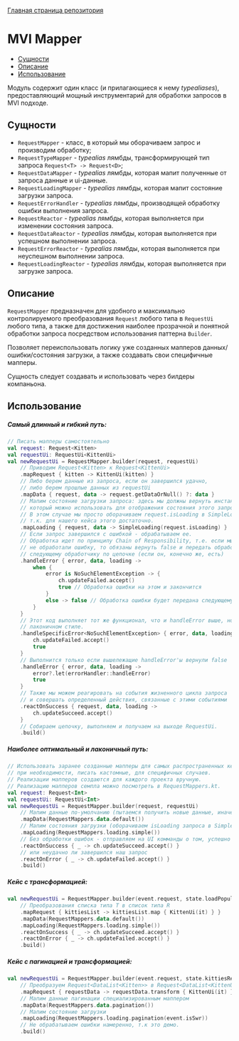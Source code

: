[Главная страница репозитория](/docs/main.md)

# MVI Mapper

- [Сущности](#сущности)
- [Описание](#описание)
- [Использование](#использование)

Модуль содержит один класс (и прилагающиеся к нему *typealiases*), предоставляющий мощный инструментарий для обработки запросов в MVI подходе.

## Сущности
* `RequestMapper` - класс, в который мы оборачиваем запрос и производим обработку;
* `RequestTypeMapper` - *typealias* лямбды, трансформирующей тип запроса `Request<T> -> Request<D>`;
* `RequestDataMapper` - *typealias* лямбды, которая мапит полученные от запроса данные и ui-данные.
* `RequestLoadingMapper` - *typealias* лямбды, которая мапит состояние загрузки запроса.
* `RequestErrorHandler` - *typealias* лямбды, производящей обработку ошибки выполнения запроса.
* `RequestReactor` - *typealias* лямбды, которая выполняется при изменении состояния запроса.
* `RequestDataReactor` - *typealias* лямбды, которая выполняется при успешном выполнении запроса.
* `RequestErrorReactor` - *typealias* лямбды, которая выполняется при неуспешном выполнении запроса.
* `RequestLoadingReactor` - *typealias* лямбды, которая выполняется при загрузке запроса.

## Описание
`RequestMapper` предназначен для удобного и максимально контролируемого преобразования `Request` любого типа в `RequestUi` любого типа,
а также для достижения наиболее прозрачной и понятной обработки запроса посредством использования паттерна `Builder`.

Позволяет переиспользовать логику уже созданных мапперов данных/ошибки/состояния загрузки, а также создавать свои специфичные мапперы.

Сущность следует создавать и использовать через билдеры компаньона.

## Использование
##### Самый длинный и гибкий путь:
```kotlin
// Писать мапперы самостоятельно
val request: Request<Kitten>
val requestUi: RequestUi<KittenUi> 
val newRequestUi = RequestMapper.builder(request, requestUi)
    // Приводим Request<Kitten> к Request<KittenUi>
    .mapRequest { kitten -> KittenUi(kitten) }
    // Либо берем данные из запроса, если он завершился удачно,
    // либо берем прошлые данных из requestUi
    .mapData { request, data -> request.getDataOrNull() ?: data }
    // Мапим состояние загрузки запроса: здесь мы должны вернуть инстанс объекта Loading,
    // который можно использовать для отображения состояния этого запроса на UI пользователя
    // В этом случае мы просто оборачиваем request.isLoading в SimpleLoading, 
    // т.к. для нашего кейса этого достаточно.
    .mapLoading { request, data -> SimpleLoading(request.isLoading) }
    // Если запрос завершился с ошибкой - обрабатываем ее.
    // Обработка идет по принципу Chain of Responsibility, т.е. если мы здесь
    // не обработали ошибку, то обязаны вернуть false и передать обработку
    // следующему обработчику по цепочке (если он, конечно же, есть)
    .handleError { error, data, loading ->
        when {
            error is NoSuchElementException -> {
                ch.updateFailed.accept()
                true // Обработка ошибки на этом и закончится
            }
            else -> false // Обработка ошибки будет передана следующему обработчику
        }
    }
    // Этот код выполняет тот же функционал, что и handleError выше, но в более
    // лаконичном стиле.
    .handleSpecificError<NoSuchElementException> { error, data, loading ->
        ch.updateFailed.accept()
        true
    }
    // Выполнится только если вышележащие handleError'ы вернули false
    .handleError { error, data, loading ->
        error?.let(errorHandler::handleError)
        true
    }
    // Также мы можем реагировать на события жизненного цикла запроса
    // и совершать определенный действия, связанные с этими событиями
    .reactOnSuccess { request, data, loading ->
        ch.updateSucceed.accept()
    }
    // Собираем цепочку, выполняем и получаем на выходе RequestUi.
    .build()
```

##### Наиболее оптимальный и лаконичный путь:
```kotlin
// Использовать заранее созданные мапперы для самых распространенных кейсов маппинга запроса и, 
// при необходимости, писать кастомные, для специфичных случаев.
// Реализации мапперов создаются для каждого проекта вручную.
// Реализацию мапперов семпла можно посмотреть в RequestMappers.kt.
val request: Request<Int>
val requestUi: RequestUi<Int>
val newRequestUi = RequestMapper.builder(request, requestUi)
    // Мапим данные по-умолчанию (пытаемся получить новые данные, иначе оставляем старые)
    .mapData(RequestMappers.data.default())
    // Мапим состояния загрузки (оборачиваем isLoading запроса в SimpleLoading)
    .mapLoading(RequestMappers.loading.simple())
    // Без обработки ошибок - отправляем на UI комманды о том, успешно ли
    .reactOnSuccess { _ -> ch.updateSucceed.accept() }
    // или неудачно ли завершился наш запрос
    .reactOnError { _ -> ch.updateFailed.accept() }
    .build()
```

##### Кейс с трансформацией:
```kotlin
val newRequestUi = RequestMapper.builder(event.request, state.loadPopularKittiesRequestUi)
    // Преобразования списка типа T в список типа R
    .mapRequest { kittiesList -> kittiesList.map { KittenUi(it) } }
    .mapData(RequestMappers.data.default())
    .mapLoading(RequestMappers.loading.simple())
    .reactOnSuccess { _ -> ch.updateSucceed.accept() }
    .reactOnError { _ -> ch.updateFailed.accept() }
    .build()
```

##### Кейс с пагинацией и трансформацией:
```kotlin
val newRequestUi = RequestMapper.builder(event.request, state.kittiesRequestUi)
    // Преобразуем Request<DataList<Kitten>> в Request<DataList<KittenUi>>
    .mapRequest { requestData -> requestData.transform { KittenUi(it) } }
    // Мапим данные пагинации специализированным маппером
    .mapData(RequestMappers.data.pagination())
    // Мапим состояние загрузки
    .mapLoading(RequestMappers.loading.pagination(event.isSwr))
    // Не обрабатываем ошибки намеренно, т.к это демо.
    .build()
```